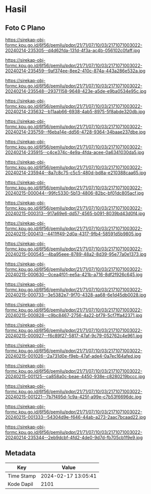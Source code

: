 # Hasil

## Foto C Plano

https://sirekap-obj-formc.kpu.go.id/6f56/pemilu/pdpr/21/71/07/10/03/2171071003022-20240214-235305--d4d62fda-131d-4f3a-ac4b-056102c0faff.jpg

https://sirekap-obj-formc.kpu.go.id/6f56/pemilu/pdpr/21/71/07/10/03/2171071003022-20240214-235459--9af374ee-8ee2-410c-874a-443a286e532a.jpg

https://sirekap-obj-formc.kpu.go.id/6f56/pemilu/pdpr/21/71/07/10/03/2171071003022-20240214-235548--29371158-9648-423e-a5de-e9ba0534e95c.jpg

https://sirekap-obj-formc.kpu.go.id/6f56/pemilu/pdpr/21/71/07/10/03/2171071003022-20240214-235632--b11aab66-6938-4ab5-8975-5f8abde320db.jpg

https://sirekap-obj-formc.kpu.go.id/6f56/pemilu/pdpr/21/71/07/10/03/2171071003022-20240214-235759--f6eba14e-dd56-4728-9364-34baae237dbe.jpg

https://sirekap-obj-formc.kpu.go.id/6f56/pemilu/pdpr/21/71/07/10/03/2171071003022-20240214-235915--c4ce374c-4e9a-4fda-acee-0a6341030da5.jpg

https://sirekap-obj-formc.kpu.go.id/6f56/pemilu/pdpr/21/71/07/10/03/2171071003022-20240214-235944--8a7c8c75-c5c5-480d-bd8a-e210388caa65.jpg

https://sirekap-obj-formc.kpu.go.id/6f56/pemilu/pdpr/21/71/07/10/03/2171071003022-20240215-000044--99fc5330-5b13-4806-82bc-bf01dc805acf.jpg

https://sirekap-obj-formc.kpu.go.id/6f56/pemilu/pdpr/21/71/07/10/03/2171071003022-20240215-000313--917a69e6-dd57-4565-b091-8039bd43d0f4.jpg

https://sirekap-obj-formc.kpu.go.id/6f56/pemilu/pdpr/21/71/07/10/03/2171071003022-20240215-000413--4411ff49-2d0a-4317-9fb4-58591d5b9805.jpg

https://sirekap-obj-formc.kpu.go.id/6f56/pemilu/pdpr/21/71/07/10/03/2171071003022-20240215-000545--4ba95eee-8789-48a2-8d39-95e77a0e1373.jpg

https://sirekap-obj-formc.kpu.go.id/6f56/pemilu/pdpr/21/71/07/10/03/2171071003022-20240215-000630--0cea4f01-ee5a-421b-a716-8df2f926c645.jpg

https://sirekap-obj-formc.kpu.go.id/6f56/pemilu/pdpr/21/71/07/10/03/2171071003022-20240215-000733--3e5382e7-9f70-4328-aa68-6e1d45db0028.jpg

https://sirekap-obj-formc.kpu.go.id/6f56/pemilu/pdpr/21/71/07/10/03/2171071003022-20240215-000828--c9bc8467-2756-4a22-bf79-5cf7ffa42371.jpg

https://sirekap-obj-formc.kpu.go.id/6f56/pemilu/pdpr/21/71/07/10/03/2171071003022-20240215-000927--f6c89f27-5817-47af-9c79-052762c4e961.jpg

https://sirekap-obj-formc.kpu.go.id/6f56/pemilu/pdpr/21/71/07/10/03/2171071003022-20240215-001026--2a731d0e-f9eb-47af-ade4-0a7ec164afed.jpg

https://sirekap-obj-formc.kpu.go.id/6f56/pemilu/pdpr/21/71/07/10/03/2171071003022-20240215-001125--ca858a0c-beae-4450-938e-c8280219bccc.jpg

https://sirekap-obj-formc.kpu.go.id/6f56/pemilu/pdpr/21/71/07/10/03/2171071003022-20240215-001221--7b7f495d-1c9a-425f-a99e-c7b53f6696dc.jpg

https://sirekap-obj-formc.kpu.go.id/6f56/pemilu/pdpr/21/71/07/10/03/2171071003022-20240215-001333--54304d9e-f646-44ab-a273-2aac7bcaad22.jpg

https://sirekap-obj-formc.kpu.go.id/6f56/pemilu/pdpr/21/71/07/10/03/2171071003022-20240214-235344--2eb9dcbf-4fd2-4de0-9d7d-fb705cb1f9e9.jpg


## Metadata

| Key        | Value               |
| ---------- | ------------------- |
| Time Stamp | 2024-02-17 13:05:41 |
| Kode Dapil | 2101                |



